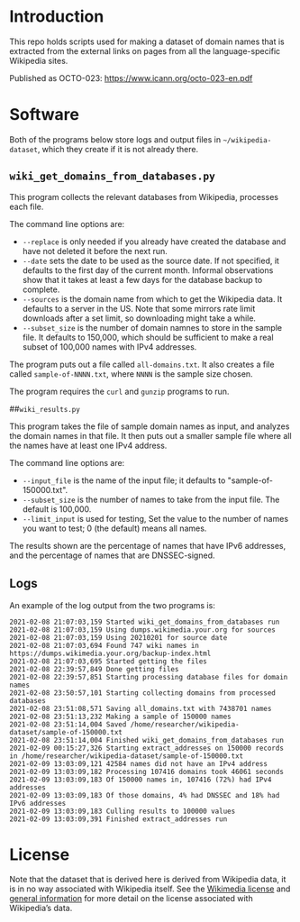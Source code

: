 # Introduction

This repo holds scripts used for making a dataset of domain names that is extracted from the external links on pages from all the language-specific Wikipedia sites.

Published as OCTO-023: https://www.icann.org/octo-023-en.pdf

# Software

Both of the programs below store logs and output files in `~/wikipedia-dataset`, which they create if it is not already there.

## `wiki_get_domains_from_databases.py`

This program collects the relevant databases from Wikipedia, processes each file.

The command line options are:

- `--replace` is only needed if you already have created the database and have not deleted it before the next run.
- `--date` sets the date to be used as the source date. If not specified, it defaults to the first day of the current month. Informal observations show that it takes at least a few days for the database backup to complete.
- `--sources` is the domain name from which to get the Wikipedia data. It defaults to a server in the US. Note that some mirrors rate limit downloads after a set limit, so downloading might take a while.
- `--subset_size` is the number of domain namnes to store in the sample file. It defaults to 150,000, which should be sufficient to make a real subset of 100,000 names with IPv4 addresses.

The program puts out a file called `all-domains.txt`.
It also creates a file called `sample-of-NNNN.txt`, where `NNNN` is the sample size chosen.

The program requires the `curl` and `gunzip` programs to run.

##`wiki_results.py`

This program takes the file of sample domain names as input, and analyzes the domain names in that file.
It then puts out a smaller sample file where all the names have at least one IPv4 address.

The command line options are:

- `--input_file` is the name of the input file; it defaults to "sample-of-150000.txt".
- `--subset_size` is the number of names to take from the input file. The default is 100,000.
- `--limit_input` is used for testing, Set the value to the number of names you want to test; 0 (the default) means all names.

The results shown are the percentage of names that have IPv6 addresses, and the percentage of names that are DNSSEC-signed.

## Logs

An example of the log output from the two programs is:

	2021-02-08 21:07:03,159 Started wiki_get_domains_from_databases run
	2021-02-08 21:07:03,159 Using dumps.wikimedia.your.org for sources
	2021-02-08 21:07:03,159 Using 20210201 for source date
	2021-02-08 21:07:03,694 Found 747 wiki names in https://dumps.wikimedia.your.org/backup-index.html
	2021-02-08 21:07:03,695 Started getting the files
	2021-02-08 22:39:57,849 Done getting files
	2021-02-08 22:39:57,851 Starting processing database files for domain names
	2021-02-08 23:50:57,101 Starting collecting domains from processed databases
	2021-02-08 23:51:08,571 Saving all_domains.txt with 7438701 names
	2021-02-08 23:51:13,232 Making a sample of 150000 names
	2021-02-08 23:51:14,004 Saved /home/researcher/wikipedia-dataset/sample-of-150000.txt
	2021-02-08 23:51:14,004 Finished wiki_get_domains_from_databases run
	2021-02-09 00:15:27,326 Starting extract_addresses on 150000 records in /home/researcher/wikipedia-dataset/sample-of-150000.txt
	2021-02-09 13:03:09,121 42584 names did not have an IPv4 address
	2021-02-09 13:03:09,182 Processing 107416 domains took 46061 seconds
	2021-02-09 13:03:09,183 Of 150000 names in, 107416 (72%) had IPv4 addresses
	2021-02-09 13:03:09,183 Of those domains, 4% had DNSSEC and 18% had IPv6 addresses
	2021-02-09 13:03:09,183 Culling results to 100000 values
	2021-02-09 13:03:09,391 Finished extract_addresses run

# License

Note that the dataset that is derived here is derived from Wikipedia data, it is in no way associated with Wikipedia itself.
See the [Wikimedia license](https://en.wikipedia.org/wiki/Wikipedia:Text_of_Creative_Commons_Attribution-ShareAlike_3.0_Unported_License) and [general information](https://en.wikipedia.org/wiki/Wikipedia:Copyrights) for more detail on the license associated with Wikipedia’s data.
